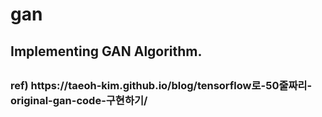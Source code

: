 # gan
<p><h2>Implementing GAN Algorithm.<h2></p>
<h3>ref) https://taeoh-kim.github.io/blog/tensorflow로-50줄짜리-original-gan-code-구현하기/<h3>
